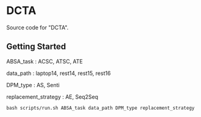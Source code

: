 # DCTA

Source code for "DCTA".

## Getting Started

ABSA_task : ACSC, ATSC, ATE

data_path : laptop14, rest14, rest15, rest16

DPM_type : AS, Senti

replacement_strategy : AE, Seq2Seq

```
bash scripts/run.sh ABSA_task data_path DPM_type replacement_strategy
```
